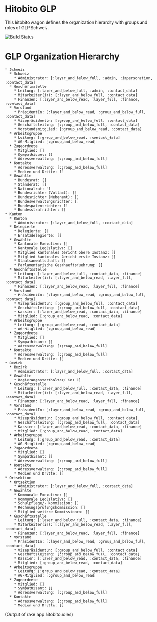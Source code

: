 # Hitobito GLP

This hitobito wagon defines the organization hierarchy with groups and roles of GLP Schweiz.

[![Build
Status](https://travis-ci.org/hitobito/hitobito_glp.svg)](https://travis-ci.org/hitobito/hitobito_glp)

# GLP Organization Hierarchy

    * Schweiz
      * Schweiz
        * Administrator: [:layer_and_below_full, :admin, :impersonation, :contact_data]
      * Geschäftsstelle
        * Leitung: [:layer_and_below_full, :admin, :contact_data]
        * Mitarbeiter(in): [:layer_and_below_full, :contact_data]
        * Finanzen: [:layer_and_below_read, :layer_full, :finance, :contact_data]
      * Vorstand
        * PräsidentIn: [:layer_and_below_read, :group_and_below_full, :contact_data]
        * Vizepräsidentln: [:group_and_below_full, :contact_data]
        * Geschäftsleitung: [:group_and_below_full, :contact_data]
        * Vorstandsmitglied: [:group_and_below_read, :contact_data]
      * Arbeitsgruppe
        * Leitung: [:group_and_below_read, :contact_data]
        * AG-Mitglied: [:group_and_below_read]
      * Zugeordnete
        * Mitglied: []
        * Sympathisant: []
        * Adressverwaltung: [:group_and_below_full]
      * Kontakte
        * Adressverwaltung: [:group_and_below_full]
        * Medien und Dritte: []
      * Gewählte
        * Bundesrat: []
        * Ständerat: []
        * Nationalrat: []
        * Bundesrichter (Vollamt): []
        * Bundesrichter (Nebenamt): []
        * Bundesverwaltungsrichter: []
        * Bundespatentrichter: []
        * Bundesstrafrichter: []
    * Kanton
      * Kanton
        * Administrator: [:layer_and_below_full, :contact_data]
      * Delegierte
        * Delegierte: []
        * Ersatzdelegierte: []
      * Gewählte
        * Kantonale Exekutive: []
        * Kantonale Legislative: []
        * Mitglied kantonales Gericht obere Instanz: []
        * Mitglied kantonales Gericht erste Instanz: []
        * Staatsanwaltschaft: []
        * Parlamentarische Geschaeftsfuehrung: []
      * Geschäftsstelle
        * Leitung: [:layer_and_below_full, :contact_data, :finance]
        * Mitarbeiter(in): [:layer_and_below_read, :layer_full, :contact_data]
        * Finanzen: [:layer_and_below_read, :layer_full, :finance]
      * Vorstand
        * PräsidentIn: [:layer_and_below_read, :group_and_below_full, :contact_data]
        * Vizepräsidentln: [:group_and_below_full, :contact_data]
        * Geschäftsleitung: [:group_and_below_full, :contact_data]
        * Kassier: [:layer_and_below_read, :contact_data, :finance]
        * Mitglied: [:group_and_below_read, :contact_data]
      * Arbeitsgruppe
        * Leitung: [:group_and_below_read, :contact_data]
        * AG-Mitglied: [:group_and_below_read]
      * Zugeordnete
        * Mitglied: []
        * Sympathisant: []
        * Adressverwaltung: [:group_and_below_full]
      * Kontakte
        * Adressverwaltung: [:group_and_below_full]
        * Medien und Dritte: []
    * Bezirk
      * Bezirk
        * Administrator: [:layer_and_below_full, :contact_data]
      * Gewählte
        * Regierungsstatthalter/-in: []
      * Geschäftsstelle
        * Leitung: [:layer_and_below_full, :contact_data, :finance]
        * Mitarbeiter(in): [:layer_and_below_read, :layer_full, :contact_data]
        * Finanzen: [:layer_and_below_read, :layer_full, :finance]
      * Vorstand
        * PräsidentIn: [:layer_and_below_read, :group_and_below_full, :contact_data]
        * Vizepräsidentln: [:group_and_below_full, :contact_data]
        * Geschäftsleitung: [:group_and_below_full, :contact_data]
        * Kassier: [:layer_and_below_read, :contact_data, :finance]
        * Mitglied: [:group_and_below_read, :contact_data]
      * Arbeitsgruppe
        * Leitung: [:group_and_below_read, :contact_data]
        * AG-Mitglied: [:group_and_below_read]
      * Zugeordnete
        * Mitglied: []
        * Sympathisant: []
        * Adressverwaltung: [:group_and_below_full]
      * Kontakte
        * Adressverwaltung: [:group_and_below_full]
        * Medien und Dritte: []
    * Ortsektion
      * Ortsektion
        * Administrator: [:layer_and_below_full, :contact_data]
      * Gewählte
        * Kommunale Exekutive: []
        * Kommunale Legislative: []
        * Schulpflege/- kommission: []
        * Rechnungsprüfungskommission: []
        * Mitglied weitere Kommissionen: []
      * Geschäftsstelle
        * Leitung: [:layer_and_below_full, :contact_data, :finance]
        * Mitarbeiter(in): [:layer_and_below_read, :layer_full, :contact_data]
        * Finanzen: [:layer_and_below_read, :layer_full, :finance]
      * Vorstand
        * PräsidentIn: [:layer_and_below_read, :group_and_below_full, :contact_data]
        * Vizepräsidentln: [:group_and_below_full, :contact_data]
        * Geschäftsleitung: [:group_and_below_full, :contact_data]
        * Kassier: [:layer_and_below_read, :contact_data, :finance]
        * Mitglied: [:group_and_below_read, :contact_data]
      * Arbeitsgruppe
        * Leitung: [:group_and_below_read, :contact_data]
        * AG-Mitglied: [:group_and_below_read]
      * Zugeordnete
        * Mitglied: []
        * Sympathisant: []
        * Adressverwaltung: [:group_and_below_full]
      * Kontakte
        * Adressverwaltung: [:group_and_below_full]
        * Medien und Dritte: []

(Output of rake app:hitobito:roles)
